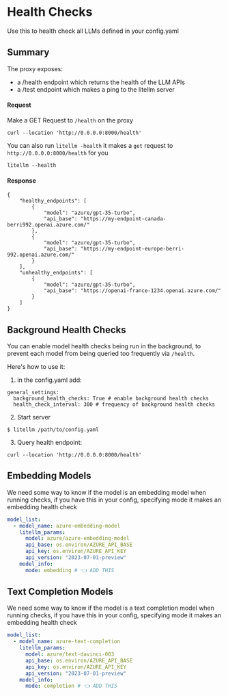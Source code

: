 # Health Checks
Use this to health check all LLMs defined in your config.yaml

## Summary 

The proxy exposes: 
* a /health endpoint which returns the health of the LLM APIs  
* a /test endpoint which makes a ping to the litellm server

#### Request
Make a GET Request to `/health` on the proxy
```shell
curl --location 'http://0.0.0.0:8000/health'
```

You can also run `litellm -health` it makes a `get` request to `http://0.0.0.0:8000/health` for you
```
litellm --health
```
#### Response
```shell
{
    "healthy_endpoints": [
        {
            "model": "azure/gpt-35-turbo",
            "api_base": "https://my-endpoint-canada-berri992.openai.azure.com/"
        },
        {
            "model": "azure/gpt-35-turbo",
            "api_base": "https://my-endpoint-europe-berri-992.openai.azure.com/"
        }
    ],
    "unhealthy_endpoints": [
        {
            "model": "azure/gpt-35-turbo",
            "api_base": "https://openai-france-1234.openai.azure.com/"
        }
    ]
}
```

## Background Health Checks 

You can enable model health checks being run in the background, to prevent each model from being queried too frequently via `/health`.

Here's how to use it: 
1. in the config.yaml add:
```
general_settings: 
  background_health_checks: True # enable background health checks
  health_check_interval: 300 # frequency of background health checks
```

2. Start server 
```
$ litellm /path/to/config.yaml
```

3. Query health endpoint: 
```
curl --location 'http://0.0.0.0:8000/health'
```

## Embedding Models 

We need some way to know if the model is an embedding model when running checks, if you have this in your config, specifying mode it makes an embedding health check

```yaml
model_list:
  - model_name: azure-embedding-model
    litellm_params:
      model: azure/azure-embedding-model
      api_base: os.environ/AZURE_API_BASE
      api_key: os.environ/AZURE_API_KEY
      api_version: "2023-07-01-preview"
    model_info:
      mode: embedding # 👈 ADD THIS
```

## Text Completion Models 

We need some way to know if the model is a text completion model when running checks, if you have this in your config, specifying mode it makes an embedding health check

```yaml
model_list:
  - model_name: azure-text-completion
    litellm_params:
      model: azure/text-davinci-003
      api_base: os.environ/AZURE_API_BASE
      api_key: os.environ/AZURE_API_KEY
      api_version: "2023-07-01-preview"
    model_info:
      mode: completion # 👈 ADD THIS
```
